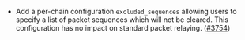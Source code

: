 - Add a per-chain configuration `excluded_sequences` allowing
  users to specify a list of packet sequences which will not be
  cleared.
  This configuration has no impact on standard packet relaying.
  ([\#3754](https://github.com/informalsystems/hermes/issues/3754))